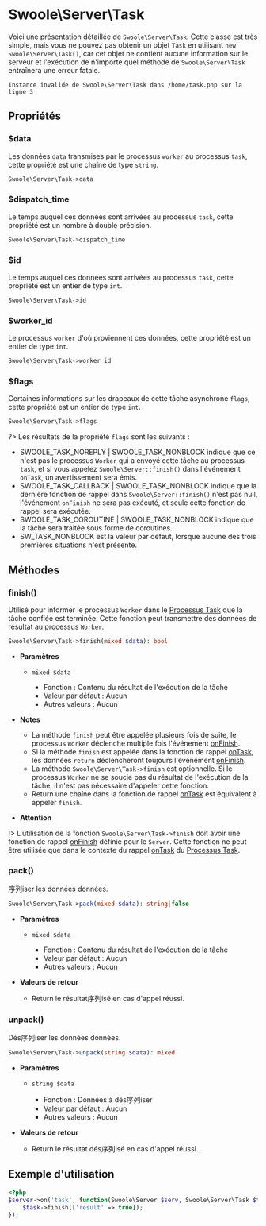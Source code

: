 # Swoole\Server\Task

Voici une présentation détaillée de `Swoole\Server\Task`. Cette classe est très simple, mais vous ne pouvez pas obtenir un objet `Task` en utilisant `new Swoole\Server\Task()`, car cet objet ne contient aucune information sur le serveur et l'exécution de n'importe quel méthode de `Swoole\Server\Task` entraînera une erreur fatale.

```shell
Instance invalide de Swoole\Server\Task dans /home/task.php sur la ligne 3
```

## Propriétés


### $data
Les données `data` transmises par le processus `worker` au processus `task`, cette propriété est une chaîne de type `string`.

```php
Swoole\Server\Task->data
```


### $dispatch_time
Le temps auquel ces données sont arrivées au processus `task`, cette propriété est un nombre à double précision.

```php
Swoole\Server\Task->dispatch_time
```


### $id
Le temps auquel ces données sont arrivées au processus `task`, cette propriété est un entier de type `int`.

```php
Swoole\Server\Task->id
```


### $worker_id
Le processus `worker` d'où proviennent ces données, cette propriété est un entier de type `int`.

```php
Swoole\Server\Task->worker_id
```


### $flags
Certaines informations sur les drapeaux de cette tâche asynchrone `flags`, cette propriété est un entier de type `int`.

```php
Swoole\Server\Task->flags
```

?> Les résultats de la propriété `flags` sont les suivants :  
  - SWOOLE_TASK_NOREPLY | SWOOLE_TASK_NONBLOCK indique que ce n'est pas le processus `Worker` qui a envoyé cette tâche au processus `task`, et si vous appelez `Swoole\Server::finish()` dans l'événement `onTask`, un avertissement sera émis.  
  - SWOOLE_TASK_CALLBACK | SWOOLE_TASK_NONBLOCK indique que la dernière fonction de rappel dans `Swoole\Server::finish()` n'est pas null, l'événement `onFinish` ne sera pas exécuté, et seule cette fonction de rappel sera exécutée. 
  - SWOOLE_TASK_COROUTINE | SWOOLE_TASK_NONBLOCK indique que la tâche sera traitée sous forme de coroutines. 
  - SW_TASK_NONBLOCK est la valeur par défaut, lorsque aucune des trois premières situations n'est présente.


## Méthodes


### finish()

Utilisé pour informer le processus `Worker` dans le [Processus Task](/learn?id=taskworkerprocess) que la tâche confiée est terminée. Cette fonction peut transmettre des données de résultat au processus `Worker`.

```php
Swoole\Server\Task->finish(mixed $data): bool
```

  * **Paramètres**

    * `mixed $data`

      * Fonction : Contenu du résultat de l'exécution de la tâche
      * Valeur par défaut : Aucun
      * Autres valeurs : Aucun

  * **Notes**
    * La méthode `finish` peut être appelée plusieurs fois de suite, le processus `Worker` déclenche multiple fois l'événement [onFinish](/server/events?id=onfinish).
    * Si la méthode `finish` est appelée dans la fonction de rappel [onTask](/server/events?id=ontask), les données `return` déclencheront toujours l'événement [onFinish](/server/events?id=onfinish).
    * La méthode `Swoole\Server\Task->finish` est optionnelle. Si le processus `Worker` ne se soucie pas du résultat de l'exécution de la tâche, il n'est pas nécessaire d'appeler cette fonction.
    * Return une chaîne dans la fonction de rappel [onTask](/server/events?id=ontask) est équivalent à appeler `finish`.

  * **Attention**

  !> L'utilisation de la fonction `Swoole\Server\Task->finish` doit avoir une fonction de rappel [onFinish](/server/events?id=onfinish) définie pour le `Server`. Cette fonction ne peut être utilisée que dans le contexte du rappel [onTask](/server/events?id=ontask) du [Processus Task](/learn?id=taskworkerprocess).



### pack()

序列iser les données données.

```php
Swoole\Server\Task->pack(mixed $data): string|false
```

  * **Paramètres**

    * `mixed $data`

      * Fonction : Contenu du résultat de l'exécution de la tâche
      * Valeur par défaut : Aucun
      * Autres valeurs : Aucun

  * **Valeurs de retour**
    * Return le résultat序列isé en cas d'appel réussi. 


### unpack()

Dés序列iser les données données.

```php
Swoole\Server\Task->unpack(string $data): mixed
```

  * **Paramètres**

    * `string $data`

      * Fonction : Données à dés序列iser
      * Valeur par défaut : Aucun
      * Autres valeurs : Aucun

  * **Valeurs de retour**
    * Return le résultat dés序列isé en cas d'appel réussi. 

## Exemple d'utilisation
```php
<?php
$server->on('task', function(Swoole\Server $serv, Swoole\Server\Task $task) {
    $task->finish(['result' => true]);
});
```
